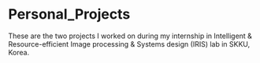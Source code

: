 # Personal_Projects
These are the two projects I worked on during my internship in Intelligent & Resource-efficient Image processing & Systems design (IRIS) lab in SKKU, Korea. 
